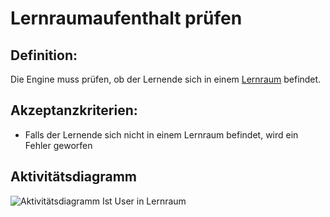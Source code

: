 # Lernraumaufenthalt prüfen


## Definition:

Die Engine muss prüfen, ob der Lernende sich in einem [Lernraum](Lernraum-GE.md) befindet.

## Akzeptanzkriterien:

- Falls der Lernende sich nicht in einem Lernraum befindet, wird ein Fehler geworfen

## Aktivitätsdiagramm

![Aktivitätsdiagramm Ist User in Lernraum](imageIsUserInLearningSpace.jpg)